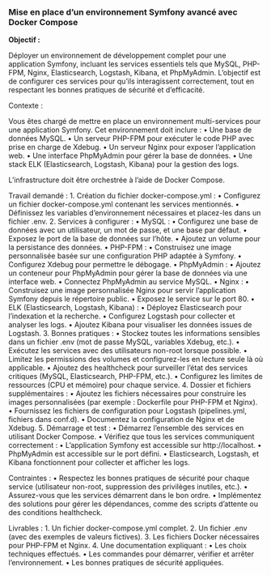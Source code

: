 ### Mise en place d’un environnement Symfony avancé avec Docker Compose

**Objectif :**

Déployer un environnement de développement complet pour une application Symfony, incluant les services essentiels tels que MySQL, PHP-FPM, Nginx, Elasticsearch, Logstash, Kibana, et PhpMyAdmin. L’objectif est de configurer ces services pour qu’ils interagissent correctement, tout en respectant les bonnes pratiques de sécurité et d’efficacité.

Contexte :

Vous êtes chargé de mettre en place un environnement multi-services pour une application Symfony. Cet environnement doit inclure :
	•	Une base de données MySQL.
	•	Un serveur PHP-FPM pour exécuter le code PHP avec prise en charge de Xdebug.
	•	Un serveur Nginx pour exposer l’application web.
	•	Une interface PhpMyAdmin pour gérer la base de données.
	•	Une stack ELK (Elasticsearch, Logstash, Kibana) pour la gestion des logs.

L’infrastructure doit être orchestrée à l’aide de Docker Compose.

Travail demandé :
	1.	Création du fichier docker-compose.yml :
	•	Configurez un fichier docker-compose.yml contenant les services mentionnés.
	•	Définissez les variables d’environnement nécessaires et placez-les dans un fichier .env.
	2.	Services à configurer :
	•	MySQL :
	•	Configurez une base de données avec un utilisateur, un mot de passe, et une base par défaut.
	•	Exposez le port de la base de données sur l’hôte.
	•	Ajoutez un volume pour la persistance des données.
	•	PHP-FPM :
	•	Construisez une image personnalisée basée sur une configuration PHP adaptée à Symfony.
	•	Configurez Xdebug pour permettre le débogage.
	•	PhpMyAdmin :
	•	Ajoutez un conteneur pour PhpMyAdmin pour gérer la base de données via une interface web.
	•	Connectez PhpMyAdmin au service MySQL.
	•	Nginx :
	•	Construisez une image personnalisée Nginx pour servir l’application Symfony depuis le répertoire public.
	•	Exposez le service sur le port 80.
	•	ELK (Elasticsearch, Logstash, Kibana) :
	•	Déployez Elasticsearch pour l’indexation et la recherche.
	•	Configurez Logstash pour collecter et analyser les logs.
	•	Ajoutez Kibana pour visualiser les données issues de Logstash.
	3.	Bonnes pratiques :
	•	Stockez toutes les informations sensibles dans un fichier .env (mot de passe MySQL, variables Xdebug, etc.).
	•	Exécutez les services avec des utilisateurs non-root lorsque possible.
	•	Limitez les permissions des volumes et configurez-les en lecture seule là où applicable.
	•	Ajoutez des healthcheck pour surveiller l’état des services critiques (MySQL, Elasticsearch, PHP-FPM, etc.).
	•	Configurez les limites de ressources (CPU et mémoire) pour chaque service.
	4.	Dossier et fichiers supplémentaires :
	•	Ajoutez les fichiers nécessaires pour construire les images personnalisées (par exemple : Dockerfile pour PHP-FPM et Nginx).
	•	Fournissez les fichiers de configuration pour Logstash (pipelines.yml, fichiers dans conf.d).
	•	Documentez la configuration de Nginx et de Xdebug.
	5.	Démarrage et test :
	•	Démarrez l’ensemble des services en utilisant Docker Compose.
	•	Vérifiez que tous les services communiquent correctement :
	•	L’application Symfony est accessible sur http://localhost.
	•	PhpMyAdmin est accessible sur le port défini.
	•	Elasticsearch, Logstash, et Kibana fonctionnent pour collecter et afficher les logs.

Contraintes :
	•	Respectez les bonnes pratiques de sécurité pour chaque service (utilisateur non-root, suppression des privilèges inutiles, etc.).
	•	Assurez-vous que les services démarrent dans le bon ordre.
	•	Implémentez des solutions pour gérer les dépendances, comme des scripts d’attente ou des conditions healthcheck.

Livrables :
	1.	Un fichier docker-compose.yml complet.
	2.	Un fichier .env (avec des exemples de valeurs fictives).
	3.	Les fichiers Docker nécessaires pour PHP-FPM et Nginx.
	4.	Une documentation expliquant :
	•	Les choix techniques effectués.
	•	Les commandes pour démarrer, vérifier et arrêter l’environnement.
	•	Les bonnes pratiques de sécurité appliquées.


